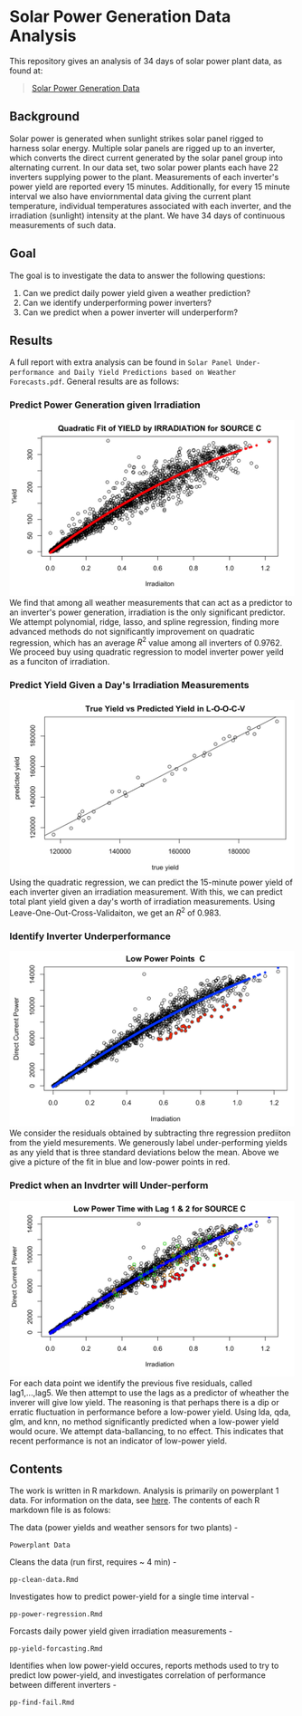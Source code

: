 # Solar Power Generation Data Analysis

This repository gives an analysis of 34 days of solar power plant data, as found at:

> [Solar Power Generation Data](https://www.kaggle.com/datasets/anikannal/solar-power-generation-data)

## Background
Solar power is generated when sunlight strikes solar panel rigged to harness solar energy. Multiple solar panels are rigged up to an inverter, which converts the direct current generated by the solar panel group into alternating current. In our data set, two solar power plants each have 22 inverters supplying power to the plant. Measurements of each inverter's power yield are reported every 15 minutes. Additionally, for every 15 minute interval we also have enviornmental data giving the current plant temperature, individual temperatures associated with each inverter, and the irradiation (sunlight) intensity at the plant. We have 34 days of continuous measurements of such data.

## Goal

The goal is to investigate the data to answer the following questions:

1) Can we predict daily power yield given a weather prediction?
2) Can we identify underperforming power inverters?
3) Can we predict when a power inverter will underperform?

## Results
A full report with extra analysis can be found in ```Solar Panel Under-performance and Daily Yield Predictions based on Weather Forecasts.pdf```. General results are as follows:

### Predict Power Generation given Irradiation
![](images/yfit.png)
We find that among all weather measurements that can act as a predictor to an inverter's power generation, irradiation is the only significant predictor. We attempt polynomial, ridge, lasso, and spline regression, finding more advanced methods do not significantly improvement on quadratic regression, which has an average $R^2$ value among all inverters of 0.9762. We proceed buy using quadratic regression to model inverter power yeild as a funciton of irradiation.

### Predict Yield Given a Day's Irradiation Measurements
![](images/loocv.png)
Using the quadratic regression, we can predict the 15-minute power yield of each inverter given an irradiation measurement. With this, we can predict total plant yield given a day's worth of irradiation measurements. Using Leave-One-Out-Cross-Validaiton, we get an $R^2$ of 0.983.

### Identify Inverter Underperformance
![](images/residcurveC.png)
We consider the residuals obtained by subtracting thre regression prediiton from the yield mesurements. We generously label under-performing yields as any yield that is three standard deviations below the mean. Above we give a picture of the fit in blue and low-power points in red.

### Predict when an Invdrter will Under-perform
![](images/lagplot.png)
For each data point we identify the previous five residuals, called lag1,...,lag5. We then attempt to use the lags as a predictor of wheather the inverer will give low yield. The reasoning is that perhaps there is a dip or erratic fluctuation in performance before a low-power yield. Using lda, qda, glm, and knn, no method significantly predicted when a low-power yield would ocure. We attempt data-ballancing, to no effect. This indicates that recent performance is not an indicator of low-power yield.

## Contents
The work is written in R markdown. Analysis is primarily on powerplant 1 data. For information on the data, see [here](https://www.kaggle.com/datasets/anikannal/solar-power-generation-data). The contents of each R markdown file is as folows:

The data (power yields and weather sensors for two plants) -
```
Powerplant Data
```

Cleans the data (run first, requires ~ 4 min) -
```
pp-clean-data.Rmd
```

Investigates how to predict power-yield for a single time interval -
```
pp-power-regression.Rmd
```

Forcasts daily power yield given irradiation measurements -
```
pp-yield-forcasting.Rmd
```

Identifies when low power-yield occures, reports methods used to try to predict low power-yield, and investigates correlation of performance between different inverters -
```
pp-find-fail.Rmd
```
